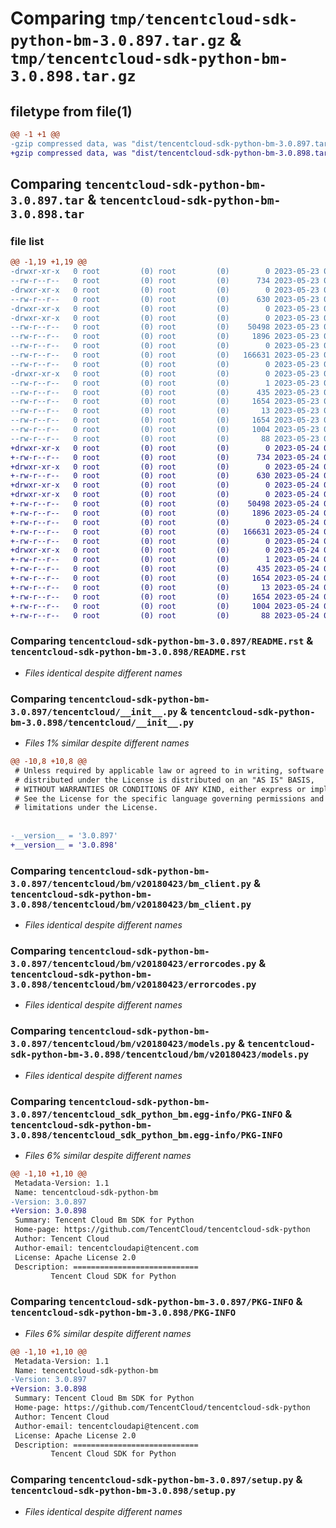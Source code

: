 # Comparing `tmp/tencentcloud-sdk-python-bm-3.0.897.tar.gz` & `tmp/tencentcloud-sdk-python-bm-3.0.898.tar.gz`

## filetype from file(1)

```diff
@@ -1 +1 @@
-gzip compressed data, was "dist/tencentcloud-sdk-python-bm-3.0.897.tar", last modified: Tue May 23 02:14:41 2023, max compression
+gzip compressed data, was "dist/tencentcloud-sdk-python-bm-3.0.898.tar", last modified: Wed May 24 01:46:10 2023, max compression
```

## Comparing `tencentcloud-sdk-python-bm-3.0.897.tar` & `tencentcloud-sdk-python-bm-3.0.898.tar`

### file list

```diff
@@ -1,19 +1,19 @@
-drwxr-xr-x   0 root         (0) root         (0)        0 2023-05-23 02:14:41.000000 tencentcloud-sdk-python-bm-3.0.897/
--rw-r--r--   0 root         (0) root         (0)      734 2023-05-23 02:14:41.000000 tencentcloud-sdk-python-bm-3.0.897/README.rst
-drwxr-xr-x   0 root         (0) root         (0)        0 2023-05-23 02:14:41.000000 tencentcloud-sdk-python-bm-3.0.897/tencentcloud/
--rw-r--r--   0 root         (0) root         (0)      630 2023-05-23 02:14:41.000000 tencentcloud-sdk-python-bm-3.0.897/tencentcloud/__init__.py
-drwxr-xr-x   0 root         (0) root         (0)        0 2023-05-23 02:14:41.000000 tencentcloud-sdk-python-bm-3.0.897/tencentcloud/bm/
-drwxr-xr-x   0 root         (0) root         (0)        0 2023-05-23 02:14:41.000000 tencentcloud-sdk-python-bm-3.0.897/tencentcloud/bm/v20180423/
--rw-r--r--   0 root         (0) root         (0)    50498 2023-05-23 02:14:41.000000 tencentcloud-sdk-python-bm-3.0.897/tencentcloud/bm/v20180423/bm_client.py
--rw-r--r--   0 root         (0) root         (0)     1896 2023-05-23 02:14:41.000000 tencentcloud-sdk-python-bm-3.0.897/tencentcloud/bm/v20180423/errorcodes.py
--rw-r--r--   0 root         (0) root         (0)        0 2023-05-23 02:14:41.000000 tencentcloud-sdk-python-bm-3.0.897/tencentcloud/bm/v20180423/__init__.py
--rw-r--r--   0 root         (0) root         (0)   166631 2023-05-23 02:14:41.000000 tencentcloud-sdk-python-bm-3.0.897/tencentcloud/bm/v20180423/models.py
--rw-r--r--   0 root         (0) root         (0)        0 2023-05-23 02:14:41.000000 tencentcloud-sdk-python-bm-3.0.897/tencentcloud/bm/__init__.py
-drwxr-xr-x   0 root         (0) root         (0)        0 2023-05-23 02:14:41.000000 tencentcloud-sdk-python-bm-3.0.897/tencentcloud_sdk_python_bm.egg-info/
--rw-r--r--   0 root         (0) root         (0)        1 2023-05-23 02:14:41.000000 tencentcloud-sdk-python-bm-3.0.897/tencentcloud_sdk_python_bm.egg-info/dependency_links.txt
--rw-r--r--   0 root         (0) root         (0)      435 2023-05-23 02:14:41.000000 tencentcloud-sdk-python-bm-3.0.897/tencentcloud_sdk_python_bm.egg-info/SOURCES.txt
--rw-r--r--   0 root         (0) root         (0)     1654 2023-05-23 02:14:41.000000 tencentcloud-sdk-python-bm-3.0.897/tencentcloud_sdk_python_bm.egg-info/PKG-INFO
--rw-r--r--   0 root         (0) root         (0)       13 2023-05-23 02:14:41.000000 tencentcloud-sdk-python-bm-3.0.897/tencentcloud_sdk_python_bm.egg-info/top_level.txt
--rw-r--r--   0 root         (0) root         (0)     1654 2023-05-23 02:14:41.000000 tencentcloud-sdk-python-bm-3.0.897/PKG-INFO
--rw-r--r--   0 root         (0) root         (0)     1004 2023-05-23 02:14:41.000000 tencentcloud-sdk-python-bm-3.0.897/setup.py
--rw-r--r--   0 root         (0) root         (0)       88 2023-05-23 02:14:41.000000 tencentcloud-sdk-python-bm-3.0.897/setup.cfg
+drwxr-xr-x   0 root         (0) root         (0)        0 2023-05-24 01:46:10.000000 tencentcloud-sdk-python-bm-3.0.898/
+-rw-r--r--   0 root         (0) root         (0)      734 2023-05-24 01:46:10.000000 tencentcloud-sdk-python-bm-3.0.898/README.rst
+drwxr-xr-x   0 root         (0) root         (0)        0 2023-05-24 01:46:10.000000 tencentcloud-sdk-python-bm-3.0.898/tencentcloud/
+-rw-r--r--   0 root         (0) root         (0)      630 2023-05-24 01:46:10.000000 tencentcloud-sdk-python-bm-3.0.898/tencentcloud/__init__.py
+drwxr-xr-x   0 root         (0) root         (0)        0 2023-05-24 01:46:10.000000 tencentcloud-sdk-python-bm-3.0.898/tencentcloud/bm/
+drwxr-xr-x   0 root         (0) root         (0)        0 2023-05-24 01:46:10.000000 tencentcloud-sdk-python-bm-3.0.898/tencentcloud/bm/v20180423/
+-rw-r--r--   0 root         (0) root         (0)    50498 2023-05-24 01:46:10.000000 tencentcloud-sdk-python-bm-3.0.898/tencentcloud/bm/v20180423/bm_client.py
+-rw-r--r--   0 root         (0) root         (0)     1896 2023-05-24 01:46:10.000000 tencentcloud-sdk-python-bm-3.0.898/tencentcloud/bm/v20180423/errorcodes.py
+-rw-r--r--   0 root         (0) root         (0)        0 2023-05-24 01:46:10.000000 tencentcloud-sdk-python-bm-3.0.898/tencentcloud/bm/v20180423/__init__.py
+-rw-r--r--   0 root         (0) root         (0)   166631 2023-05-24 01:46:10.000000 tencentcloud-sdk-python-bm-3.0.898/tencentcloud/bm/v20180423/models.py
+-rw-r--r--   0 root         (0) root         (0)        0 2023-05-24 01:46:10.000000 tencentcloud-sdk-python-bm-3.0.898/tencentcloud/bm/__init__.py
+drwxr-xr-x   0 root         (0) root         (0)        0 2023-05-24 01:46:10.000000 tencentcloud-sdk-python-bm-3.0.898/tencentcloud_sdk_python_bm.egg-info/
+-rw-r--r--   0 root         (0) root         (0)        1 2023-05-24 01:46:10.000000 tencentcloud-sdk-python-bm-3.0.898/tencentcloud_sdk_python_bm.egg-info/dependency_links.txt
+-rw-r--r--   0 root         (0) root         (0)      435 2023-05-24 01:46:10.000000 tencentcloud-sdk-python-bm-3.0.898/tencentcloud_sdk_python_bm.egg-info/SOURCES.txt
+-rw-r--r--   0 root         (0) root         (0)     1654 2023-05-24 01:46:10.000000 tencentcloud-sdk-python-bm-3.0.898/tencentcloud_sdk_python_bm.egg-info/PKG-INFO
+-rw-r--r--   0 root         (0) root         (0)       13 2023-05-24 01:46:10.000000 tencentcloud-sdk-python-bm-3.0.898/tencentcloud_sdk_python_bm.egg-info/top_level.txt
+-rw-r--r--   0 root         (0) root         (0)     1654 2023-05-24 01:46:10.000000 tencentcloud-sdk-python-bm-3.0.898/PKG-INFO
+-rw-r--r--   0 root         (0) root         (0)     1004 2023-05-24 01:46:10.000000 tencentcloud-sdk-python-bm-3.0.898/setup.py
+-rw-r--r--   0 root         (0) root         (0)       88 2023-05-24 01:46:10.000000 tencentcloud-sdk-python-bm-3.0.898/setup.cfg
```

### Comparing `tencentcloud-sdk-python-bm-3.0.897/README.rst` & `tencentcloud-sdk-python-bm-3.0.898/README.rst`

 * *Files identical despite different names*

### Comparing `tencentcloud-sdk-python-bm-3.0.897/tencentcloud/__init__.py` & `tencentcloud-sdk-python-bm-3.0.898/tencentcloud/__init__.py`

 * *Files 1% similar despite different names*

```diff
@@ -10,8 +10,8 @@
 # Unless required by applicable law or agreed to in writing, software
 # distributed under the License is distributed on an "AS IS" BASIS,
 # WITHOUT WARRANTIES OR CONDITIONS OF ANY KIND, either express or implied.
 # See the License for the specific language governing permissions and
 # limitations under the License.
 
 
-__version__ = '3.0.897'
+__version__ = '3.0.898'
```

### Comparing `tencentcloud-sdk-python-bm-3.0.897/tencentcloud/bm/v20180423/bm_client.py` & `tencentcloud-sdk-python-bm-3.0.898/tencentcloud/bm/v20180423/bm_client.py`

 * *Files identical despite different names*

### Comparing `tencentcloud-sdk-python-bm-3.0.897/tencentcloud/bm/v20180423/errorcodes.py` & `tencentcloud-sdk-python-bm-3.0.898/tencentcloud/bm/v20180423/errorcodes.py`

 * *Files identical despite different names*

### Comparing `tencentcloud-sdk-python-bm-3.0.897/tencentcloud/bm/v20180423/models.py` & `tencentcloud-sdk-python-bm-3.0.898/tencentcloud/bm/v20180423/models.py`

 * *Files identical despite different names*

### Comparing `tencentcloud-sdk-python-bm-3.0.897/tencentcloud_sdk_python_bm.egg-info/PKG-INFO` & `tencentcloud-sdk-python-bm-3.0.898/tencentcloud_sdk_python_bm.egg-info/PKG-INFO`

 * *Files 6% similar despite different names*

```diff
@@ -1,10 +1,10 @@
 Metadata-Version: 1.1
 Name: tencentcloud-sdk-python-bm
-Version: 3.0.897
+Version: 3.0.898
 Summary: Tencent Cloud Bm SDK for Python
 Home-page: https://github.com/TencentCloud/tencentcloud-sdk-python
 Author: Tencent Cloud
 Author-email: tencentcloudapi@tencent.com
 License: Apache License 2.0
 Description: ============================
         Tencent Cloud SDK for Python
```

### Comparing `tencentcloud-sdk-python-bm-3.0.897/PKG-INFO` & `tencentcloud-sdk-python-bm-3.0.898/PKG-INFO`

 * *Files 6% similar despite different names*

```diff
@@ -1,10 +1,10 @@
 Metadata-Version: 1.1
 Name: tencentcloud-sdk-python-bm
-Version: 3.0.897
+Version: 3.0.898
 Summary: Tencent Cloud Bm SDK for Python
 Home-page: https://github.com/TencentCloud/tencentcloud-sdk-python
 Author: Tencent Cloud
 Author-email: tencentcloudapi@tencent.com
 License: Apache License 2.0
 Description: ============================
         Tencent Cloud SDK for Python
```

### Comparing `tencentcloud-sdk-python-bm-3.0.897/setup.py` & `tencentcloud-sdk-python-bm-3.0.898/setup.py`

 * *Files identical despite different names*

